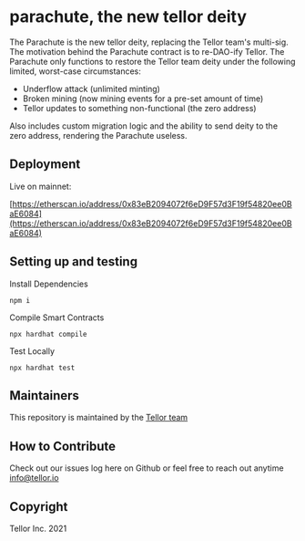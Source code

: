 # parachute, the new tellor deity

The Parachute is the new tellor deity, replacing the Tellor team's multi-sig. The motivation behind the Parachute contract is to re-DAO-ify Tellor. The Parachute only functions to restore the Tellor team deity under the following limited, worst-case circumstances:

* Underflow attack (unlimited minting)
* Broken mining (now mining events for a pre-set amount of time)
* Tellor updates to something non-functional (the zero address)

Also includes custom migration logic and the ability to send deity to the zero address, rendering the Parachute useless.

## Deployment 

Live on mainnet: 

[https://etherscan.io/address/0x83eB2094072f6eD9F57d3F19f54820ee0BaE6084](https://etherscan.io/address/0x83eB2094072f6eD9F57d3F19f54820ee0BaE6084)


## Setting up and testing

Install Dependencies
```
npm i
```
Compile Smart Contracts
```
npx hardhat compile
```

Test Locally
```
npx hardhat test
```

## Maintainers <a name="maintainers"> </a> 
This repository is maintained by the [Tellor team](https://github.com/orgs/tellor-io/people)


## How to Contribute<a name="how2contribute"> </a>  

Check out our issues log here on Github or feel free to reach out anytime [info@tellor.io](mailto:info@tellor.io)

## Copyright

Tellor Inc. 2021

